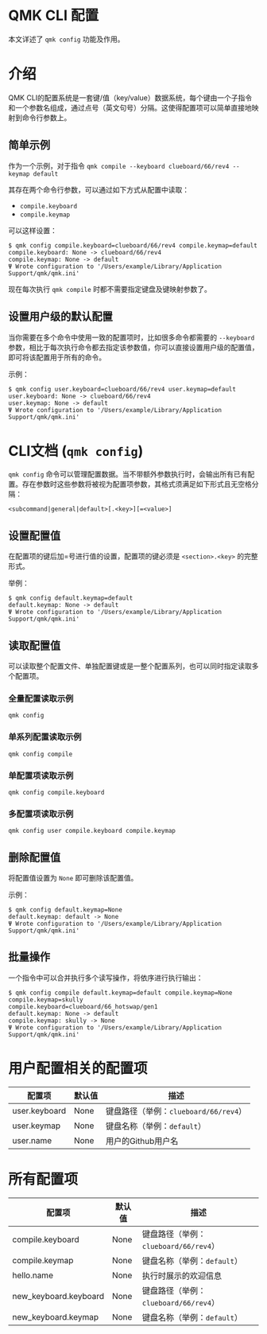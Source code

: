# QMK CLI 配置

本文详述了 `qmk config` 功能及作用。

# 介绍

QMK CLI的配置系统是一套键/值（key/value）数据系统，每个键由一个子指令和一个参数名组成，通过点号（英文句号）分隔。这使得配置项可以简单直接地映射到命令行参数上。

## 简单示例

作为一个示例，对于指令 `qmk compile --keyboard clueboard/66/rev4 --keymap default`

其存在两个命令行参数，可以通过如下方式从配置中读取：

* `compile.keyboard`
* `compile.keymap`

可以这样设置：

```
$ qmk config compile.keyboard=clueboard/66/rev4 compile.keymap=default
compile.keyboard: None -> clueboard/66/rev4
compile.keymap: None -> default
Ψ Wrote configuration to '/Users/example/Library/Application Support/qmk/qmk.ini'
```

现在每次执行 `qmk compile` 时都不需要指定键盘及键映射参数了。

## 设置用户级的默认配置

当你需要在多个命令中使用一致的配置项时，比如很多命令都需要的 `--keyboard` 参数，相比于每次执行命令都去指定该参数值，你可以直接设置用户级的配置值，即可将该配置用于所有的命令。

示例：

```
$ qmk config user.keyboard=clueboard/66/rev4 user.keymap=default
user.keyboard: None -> clueboard/66/rev4
user.keymap: None -> default
Ψ Wrote configuration to '/Users/example/Library/Application Support/qmk/qmk.ini'
```

# CLI文档 (`qmk config`)

`qmk config` 命令可以管理配置数据。当不带额外参数执行时，会输出所有已有配置。存在参数时这些参数将被视为配置项参数，其格式须满足如下形式且无空格分隔：

    <subcommand|general|default>[.<key>][=<value>]

## 设置配置值

在配置项的键后加=号进行值的设置，配置项的键必须是 `<section>.<key>` 的完整形式。

举例：

```
$ qmk config default.keymap=default
default.keymap: None -> default
Ψ Wrote configuration to '/Users/example/Library/Application Support/qmk/qmk.ini'
```

## 读取配置值

可以读取整个配置文件、单独配置键或是一整个配置系列，也可以同时指定读取多个配置项。

### 全量配置读取示例

    qmk config

### 单系列配置读取示例

    qmk config compile

### 单配置项读取示例

    qmk config compile.keyboard

### 多配置项读取示例

    qmk config user compile.keyboard compile.keymap

## 删除配置值

将配置值设置为 `None` 即可删除该配置值。

示例：

```
$ qmk config default.keymap=None
default.keymap: default -> None
Ψ Wrote configuration to '/Users/example/Library/Application Support/qmk/qmk.ini'
```

## 批量操作

一个指令中可以合并执行多个读写操作，将依序进行执行输出：

```
$ qmk config compile default.keymap=default compile.keymap=None
compile.keymap=skully
compile.keyboard=clueboard/66_hotswap/gen1
default.keymap: None -> default
compile.keymap: skully -> None
Ψ Wrote configuration to '/Users/example/Library/Application Support/qmk/qmk.ini'
```

# 用户配置相关的配置项

| 配置项 | 默认值 | 描述 |
|-------|-------|------|
| user.keyboard | None | 键盘路径（举例：`clueboard/66/rev4`） |
| user.keymap | None | 键盘名称（举例：`default`） |
| user.name | None | 用户的Github用户名 |

# 所有配置项

| 配置项 | 默认值 | 描述 |
|-------|-------|------|
| compile.keyboard | None | 键盘路径（举例：`clueboard/66/rev4`） |
| compile.keymap | None | 键盘名称（举例：`default`） |
| hello.name | None | 执行时展示的欢迎信息 |
| new_keyboard.keyboard | None | 键盘路径（举例：`clueboard/66/rev4`） |
| new_keyboard.keymap | None | 键盘名称（举例：`default`） |

